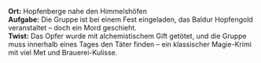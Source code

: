 **Ort:** Hopfenberge nahe den Himmelshöfen  
**Aufgabe:** Die Gruppe ist bei einem Fest eingeladen, das Baldur Hopfengold veranstaltet – doch ein Mord geschieht.  
**Twist:** Das Opfer wurde mit alchemistischem Gift getötet, und die Gruppe muss innerhalb eines Tages den Täter finden – ein klassischer Magie-Krimi mit viel Met und Brauerei-Kulisse.
